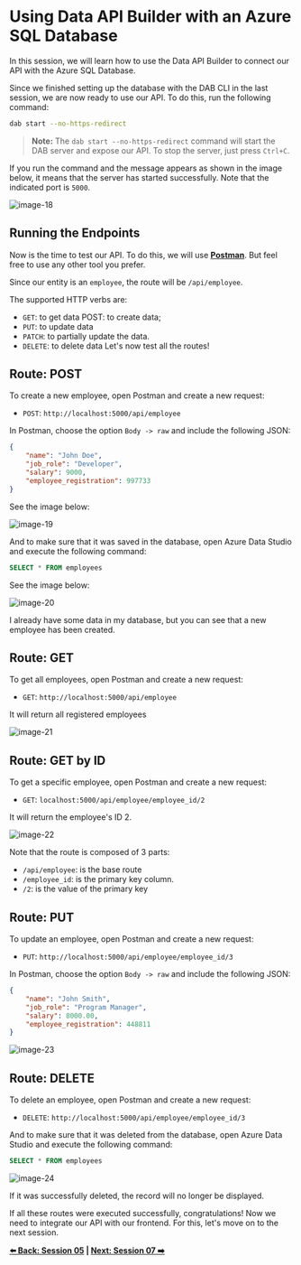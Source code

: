 # Using Data API Builder with an Azure SQL Database

In this session, we will learn how to use the Data API Builder to connect our API with the Azure SQL Database.

Since we finished setting up the database with the DAB CLI in the last session, we are now ready to use our API. To do this, run the following command:

```bash
dab start --no-https-redirect
```

> **Note:** The `dab start --no-https-redirect` command will start the DAB server and expose our API. To stop the server, just press `Ctrl+C`.

If you run the command and the message appears as shown in the image below, it means that the server has started successfully. Note that the indicated port is `5000`.

![image-18](./../../workshop-images/image-18.jpg)

## Running the Endpoints 

Now is the time to test our API. To do this, we will use **[Postman](https://www.postman.com/)**. But feel free to use any other tool you prefer.

Since our entity is an `employee`, the route will be `/api/employee`.

The supported HTTP verbs are:

- `GET`: to get data POST: to create data;
- `PUT`: to update data
- `PATCH`: to partially update the data.
- `DELETE`: to delete data Let's now test all the routes!

## Route: POST 

To create a new employee, open Postman and create a new request:

- `POST`: `http://localhost:5000/api/employee`

In Postman, choose the option `Body -> raw` and include the following JSON:

```json
{
    "name": "John Doe",
    "job_role": "Developer",
    "salary": 9000,
    "employee_registration": 997733
}
```

See the image below:

![image-19](./../../workshop-images/image-19.jpg)

And to make sure that it was saved in the database, open Azure Data Studio and execute the following command:

```sql
SELECT * FROM employees
```

See the image below:

![image-20](./../../workshop-images/image-20.jpg)

I already have some data in my database, but you can see that a new employee has been created.

## Route: GET 

To get all employees, open Postman and create a new request:

- `GET`: `http://localhost:5000/api/employee `

It will return all registered employees

![image-21](./../../workshop-images/image-21.jpg)

## Route: GET by ID 

To get a specific employee, open Postman and create a new request:

- `GET`: `localhost:5000/api/employee/employee_id/2`

It will return the employee's ID 2.

![image-22](./../../workshop-images/image-22.jpg)

Note that the route is composed of 3 parts:

- `/api/employee`: is the base route 
- `/employee_id`: is the primary key column. 
- `/2`: is the value of the primary key 

## Route: PUT 

To update an employee, open Postman and create a new request:

- `PUT`: `http://localhost:5000/api/employee/employee_id/3` 

In Postman, choose the option `Body -> raw` and include the following JSON:


```json
{
    "name": "John Smith",
    "job_role": "Program Manager",
    "salary": 8000.00,
    "employee_registration": 448811
}
```

![image-23](./../../workshop-images/image-23.jpg)

## Route: DELETE 

To delete an employee, open Postman and create a new request:

- `DELETE`: `http://localhost:5000/api/employee/employee_id/3` 

And to make sure that it was deleted from the database, open Azure Data Studio and execute the following command:

```sql
SELECT * FROM employees
```

![image-24](./../../workshop-images/image-24.jpg)

 If it was successfully deleted, the record will no longer be displayed.

If all these routes were executed successfully, congratulations! Now we need to integrate our API with our frontend. For this, let's move on to the next session.

**[⬅️ Back: Session 05](./05-session.md) | **[Next: Session 07 ➡️](./07-session.md)****
